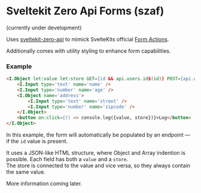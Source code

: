 # Sveltekit Zero Api Forms (szaf)
(currently under development)

Uses [sveltekit-zero-api](https://github.com/Refzlund/sveltekit-zero-api) to mimick SvelteKits official [Form Actions](https://kit.svelte.dev/docs/form-actions).

Additionally comes with utility styling to enhance form capabilities.

### Example
```html
<I.Object let:value let:store GET={id && api.users.id$(id)} POST={api.users}>
	<I.Input type='text' name='name' />
	<I.Input type='number' name='age' />
	<I.Object name='address'>
		<I.Input type='text' name='street' />
		<I.Input type='number' name='zipcode' />
	</I.Object>
	<button on:click={() => console.log({value, store})}>Log</button>
</I.Object>
```
In this example, the form will automatically be populated by an endpoint — if the `id` value is present.

It uses a JSON-like HTML structure, where Object and Array indention is possible. Each field has both a `value` and a `store`. <br>
The store is connected to the value and vice versa, so they always contain the same value.

More information coming later.